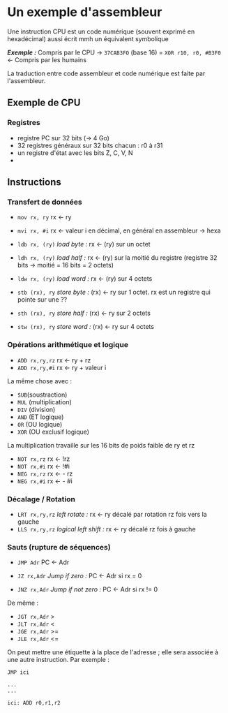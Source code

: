 # Un exemple d'assembleur 

Une instruction CPU est un code numérique (souvent exprimé en hexadécimal) aussi écrit mmh un équivalent symbolique

___Exemple :___
Compris par le CPU -> ``37CAB3FO`` (base 16) = ``XOR r10, r0, #B3F0`` <- Compris par les humains

La traduction entre code assembleur et code numérique est faite par l'assembleur.

## Exemple de CPU
### Registres
- registre PC sur 32 bits (-> 4 Go)
- 32 registres généraux sur 32 bits chacun : r0 à r31
- un registre d'état avec les bits Z, C, V, N
- 
## Instructions
### Transfert de données

- ``mov rx, ry`` rx <- ry
- ``mvi rx, #i`` rx <- valeur i en décimal, en général en assembleur -> hexa

- ``ldb rx, (ry)`` *load byte :* rx <- (ry) sur un octet
- ``ldh rx, (ry)`` *load half :* rx <- (ry) sur la moitié du registre (registre 32 bits -> moitié = 16 bits = 2 octets)
- ``ldw rx, (ry)`` *load word :* rx <- (ry) sur 4 octets
  
- ``stb (rx), ry`` *store byte :* (rx) <- ry sur 1 octet. rx est un registre qui pointe sur une ??
- ``sth (rx), ry`` *store half :* (rx) <- ry sur 2 octets
- ``stw (rx), ry`` *store word :* (rx) <- ry sur 4 octets

### Opérations arithmétique et logique

- ``ADD rx,ry,rz`` rx <- ry + rz
- ``ADD rx,ry,#i`` rx <- ry + valeur i  

La même chose avec :
- ``SUB``(soustraction)
- ``MUL`` (multiplication)
- ``DIV`` (division)
- ``AND`` (ET logique)
- ``OR`` (OU logique)
- ``XOR`` (OU exclusif logique)

La multiplication travaille sur les 16 bits de poids faible de ry et rz

- ``NOT rx,rz`` rx <- !rz
- ``NOT rx,#i`` rx <- !#i
- ``NEG rx,rz`` rx <- - rz
- ``NEG rx,#i`` rx <- - #i

### Décalage / Rotation

- ``LRT rx,ry,rz`` *left rotate :* rx <- ry décalé par rotation rz fois vers la gauche
- ``LLS rx,ry,rz`` *logical left shift :* rx <- ry décalé rz fois à gauche

### Sauts (rupture de séquences)

- ``JMP Adr`` PC <- Adr

- ``JZ rx,Adr`` *Jump if zero :* PC <- Adr si rx = 0
- ``JNZ rx,Adr`` *Jump if not zero :* PC <- Adr si rx != 0

De même :
- ``JGT rx,Adr`` >
- ``JLT rx,Adr`` <
- ``JGE rx,Adr`` >=
- ``JLE rx,Adr`` <=

On peut mettre une étiquette à la place de l'adresse ; elle sera associée à une autre instruction.
Par exemple : 
```
JMP ici

...
...

ici: ADD r0,r1,r2
```
